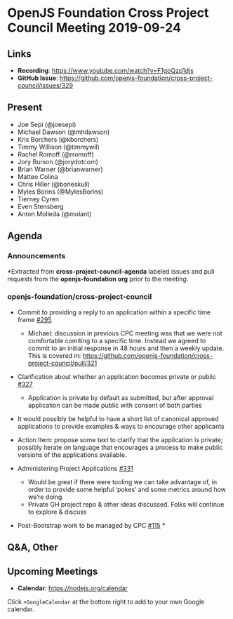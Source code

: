 # OpenJS Foundation Cross Project Council Meeting 2019-09-24

## Links

* **Recording**:  https://www.youtube.com/watch?v=F1goQzp1djs
* **GitHub Issue**: https://github.com/openjs-foundation/cross-project-council/issues/329

## Present

* Joe Sepi (@joesepi)
* Michael Dawson (@mhdawson)
* Kris Borchers (@kborchers)
* Timmy Willison (@timmywil)
* Rachel Romoff (@rromoff)
* Jory Burson (@jorydotcom)
* Brian Warner (@brianwarner)
* Matteo Colina
* Chris Hiller (@boneskull)
* Myles Borins (@MylesBorins)
* Tierney Cyren
* Even Stensberg
* Anton Molleda (@molant)

## Agenda

### Announcements

*Extracted from **cross-project-council-agenda** labeled issues and pull requests from the **openjs-foundation org** prior to the meeting.

### openjs-foundation/cross-project-council

* Commit to providing a reply to an application within a specific time frame [#295](https://github.com/openjs-foundation/cross-project-council/issues/295)
  * Michael: discussion in previous CPC meeting was that we were not comfortable comiting to
    a specific time.  Instead we agreed to commit to an initial response in 48 hours and then a
    weekly update.  This is covered in:
    https://github.com/openjs-foundation/cross-project-council/pull/321

* Clarification about whether an application becomes private or public [#327](https://github.com/openjs-foundation/cross-project-council/issues/327)
  * Application is private by default as submitted, but after approval application can be made public with consent of both parties
 * It would possibly be helpful to have a short list of canonical approved applications to provide examples & ways to encourage other applicants
 * Action Item: propose some text to clarify that the application is private; possibly iterate on language that encourages a process to make public versions of the applications available.

* Administering Project Applications [#331](https://github.com/openjs-foundation/cross-project-council/issues/331)
  * Would be great if there were tooling we can take advantage of, in order to provide some helpful ‘pokes’ and some metrics around how we’re doing.
  * Private GH project repo & other ideas discussed. Folks will continue to explore & discuss

* Post-Bootstrap work to be managed by CPC [#115](https://github.com/openjs-foundation/cross-project-council/issues/115)
  *


## Q&A, Other

## Upcoming Meetings

* **Calendar**: https://nodejs.org/calendar

Click `+GoogleCalendar` at the bottom right to add to your own Google calendar.



